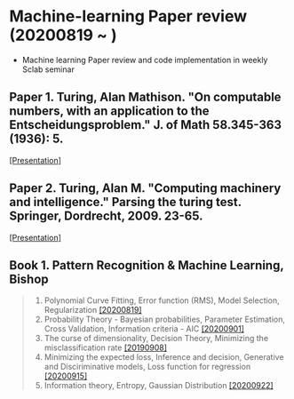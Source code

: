 # Machine-learning Paper review (20200819 ~ )  
- Machine learning Paper review and code implementation in weekly Sclab seminar  

## Paper 1. Turing, Alan Mathison. "On computable numbers, with an application to the Entscheidungsproblem." J. of Math 58.345-363 (1936): 5.
[[Presentation]](https://github.com/OH-Seoyoung/Machine-learning_Paper_review/blob/master/Paper.1_Turing_Machine/20200929_Paper1_Turing_Machine.pdf)  

## Paper 2. Turing, Alan M. "Computing machinery and intelligence." Parsing the turing test. Springer, Dordrecht, 2009. 23-65.  
[[Presentation]](https://github.com/OH-Seoyoung/Machine-learning_Paper_review/blob/master/Paper.2_Imitation_Game/20201006_Paper2_Imitation_game.pdf)  

## Book 1. Pattern Recognition & Machine Learning, Bishop
> 1. Polynomial Curve Fitting, Error function (RMS), Model Selection, Regularization  [[20200819]](https://github.com/OH-Seoyoung/Machine-learning_Paper_review/tree/master/Book.1_Pattern_Recognition_and_Machine_Learning%2C_Bishop)  
> 2. Probability Theory - Bayesian probabilities, Parameter Estimation, Cross Validation, Information criteria - AIC  [[20200901]](https://github.com/OH-Seoyoung/Machine-learning_Paper_review/blob/master/Book.1_Pattern_Recognition_and_Machine_Learning%2C_Bishop/20200901_PRML.pdf)  
> 3. The curse of dimensionality, Decision Theory, Minimizing the misclassification rate  [[20190908]](https://github.com/OH-Seoyoung/Machine-learning_Paper_review/blob/master/Book.1_Pattern_Recognition_and_Machine_Learning%2C_Bishop/20200908_PRML.pdf)  
> 4. Minimizing the expected loss, Inference and decision, Generative and Disciriminative models, Loss function for regression  [[20200915]](https://github.com/OH-Seoyoung/Machine-learning_Paper_review/blob/master/Book.1_Pattern_Recognition_and_Machine_Learning%2C_Bishop/20200915_PRML.pdf)  
> 5. Information theory, Entropy, Gaussian Distribution  [[20200922]](https://github.com/OH-Seoyoung/Machine-learning_Paper_review/blob/master/Book.1_Pattern_Recognition_and_Machine_Learning%2C_Bishop/20200922_PRML.pdf)  
